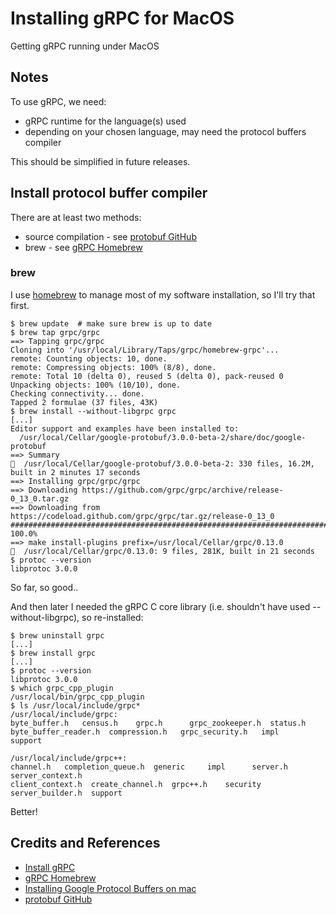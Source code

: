 # Installing gRPC for MacOS

Getting gRPC running under MacOS

## Notes

To use gRPC, we need:

* gRPC runtime for the language(s) used
* depending on your chosen language, may need the protocol buffers compiler

This should be simplified in future releases.

## Install protocol buffer compiler

There are at least two methods:

* source compilation - see [protobuf GitHub](https://github.com/google/protobuf)
* brew - see [gRPC Homebrew](https://github.com/grpc/homebrew-grpc)

### brew

I use [homebrew](https://github.com/Homebrew/homebrew) to manage most of my software installation, so I'll try that first.

    $ brew update  # make sure brew is up to date
    $ brew tap grpc/grpc
    ==> Tapping grpc/grpc
    Cloning into '/usr/local/Library/Taps/grpc/homebrew-grpc'...
    remote: Counting objects: 10, done.
    remote: Compressing objects: 100% (8/8), done.
    remote: Total 10 (delta 0), reused 5 (delta 0), pack-reused 0
    Unpacking objects: 100% (10/10), done.
    Checking connectivity... done.
    Tapped 2 formulae (37 files, 43K)
    $ brew install --without-libgrpc grpc
    [...]
    Editor support and examples have been installed to:
      /usr/local/Cellar/google-protobuf/3.0.0-beta-2/share/doc/google-protobuf
    ==> Summary
      /usr/local/Cellar/google-protobuf/3.0.0-beta-2: 330 files, 16.2M, built in 2 minutes 17 seconds
    ==> Installing grpc/grpc/grpc
    ==> Downloading https://github.com/grpc/grpc/archive/release-0_13_0.tar.gz
    ==> Downloading from https://codeload.github.com/grpc/grpc/tar.gz/release-0_13_0
    ######################################################################## 100.0%
    ==> make install-plugins prefix=/usr/local/Cellar/grpc/0.13.0
      /usr/local/Cellar/grpc/0.13.0: 9 files, 281K, built in 21 seconds
    $ protoc --version
    libprotoc 3.0.0

So far, so good..

And then later I needed the gRPC C core library (i.e. shouldn't have used --without-libgrpc), so re-installed:

    $ brew uninstall grpc
    [...]
    $ brew install grpc
    [...]
    $ protoc --version
    libprotoc 3.0.0
    $ which grpc_cpp_plugin
    /usr/local/bin/grpc_cpp_plugin
    $ ls /usr/local/include/grpc*
    /usr/local/include/grpc:
    byte_buffer.h   census.h    grpc.h      grpc_zookeeper.h  status.h
    byte_buffer_reader.h  compression.h   grpc_security.h   impl      support

    /usr/local/include/grpc++:
    channel.h   completion_queue.h  generic     impl      server.h    server_context.h
    client_context.h  create_channel.h  grpc++.h    security    server_builder.h  support

Better!

## Credits and References

* [Install gRPC](http://www.grpc.io/docs/#install-grpc)
* [gRPC Homebrew](https://github.com/grpc/homebrew-grpc)
* [Installing Google Protocol Buffers on mac](http://stackoverflow.com/questions/21775151/installing-google-protocol-buffers-on-mac)
* [protobuf GitHub](https://github.com/google/protobuf)
